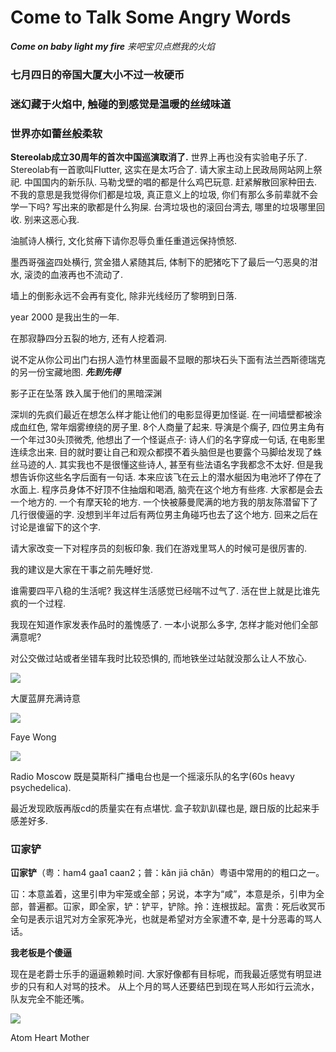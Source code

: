 # Come to Talk Some Angry Words

***Come on baby light my fire***
*来吧宝贝点燃我的火焰*

### 七月四日的帝国大厦大小不过一枚硬币

### 迷幻藏于火焰中, 触碰的到感觉是温暖的丝绒味道

### 世界亦如蕾丝般柔软

**Stereolab成立30周年的首次中国巡演取消了.**
世界上再也没有实验电子乐了. Stereolab有一首歌叫Flutter, 这实在是太巧合了. 请大家主动上民政局网站网上祭祀.
中国国内的新乐队. 马勒戈壁的唱的都是什么鸡巴玩意. 赶紧解散回家种田去. 不我的意思是我觉得你们都是垃圾, 真正意义上的垃圾, 你们有那么多前辈就不会学一下吗? 写出来的歌都是什么狗屎. 台湾垃圾也的滚回台湾去, 哪里的垃圾哪里回收. 别来这恶心我.

油腻诗人横行, 文化贫瘠下请你忍辱负重任重道远保持愤怒.

墨西哥强盗四处横行, 赏金猎人紧随其后, 体制下的肥猪吃下了最后一勺恶臭的泔水, 滚烫的血液再也不流动了.

墙上的倒影永远不会再有变化, 除非光线经历了黎明到日落.

year 2000 是我出生的一年.

在那寂静四分五裂的地方, 还有人挖着洞.

说不定从你公司出门右拐人造竹林里面最不显眼的那块石头下面有法兰西斯德瑞克的另一份宝藏地图. ***先到先得***

影子正在坠落 跌入属于他们的黑暗深渊

深圳的先疯们最近在想怎么样才能让他们的电影显得更加怪诞.
在一间墙壁都被涂成血红色, 常年烟雾缭绕的房子里. 8个人商量了起来. 导演是个瘸子, 四位男主角有一个年过30头顶微秃, 他想出了一个怪诞点子: 诗人们的名字穿成一句话, 在电影里连续念出来. 目的就时要让自己和观众都摸不着头脑但是也要露个马脚给发现了蛛丝马迹的人.
其实我也不是很懂这些诗人, 甚至有些法语名字我都念不太好. 但是我想告诉你这些名字后面有一句话.
本来应该飞在云上的潜水艇因为电池坏了停在了水面上.
程序员身体不好顶不住抽烟和喝酒, 脑壳在这个地方有些疼.
大家都是会去一个地方的. 一个有摩天轮的地方. 一个快被藤曼爬满的地方我的朋友陈潜留下了几行很傻逼的字. 没想到半年过后有两位男主角碰巧也去了这个地方. 回来之后在讨论是谁留下的这个字.

请大家改变一下对程序员的刻板印象. 我们在游戏里骂人的时候可是很厉害的.

我的建议是大家在干事之前先睡好觉.

谁需要四平八稳的生活呢? 我这样生活感觉已经喘不过气了. 活在世上就是比谁先疯的一个过程.

我现在知道作家发表作品时的羞愧感了. 一本小说那么多字, 怎样才能对他们全部满意呢?

对公交做过站或者坐错车我时比较恐惧的, 而地铁坐过站就没那么让人不放心.

![](https://user-images.githubusercontent.com/18257790/81046330-bba70c80-8eea-11ea-9505-672f328d7b50.jpg)

大厦蓝屏充满诗意

![](https://user-images.githubusercontent.com/18257790/81046552-3cfe9f00-8eeb-11ea-87f3-9e7b6cb1e228.jpg)

Faye Wong

![](https://user-images.githubusercontent.com/18257790/81046355-cc578280-8eea-11ea-9fa5-5fd6857986a6.jpg)

Radio Moscow 既是莫斯科广播电台也是一个摇滚乐队的名字(60s heavy psychedelica).

最近发现欧版再版cd的质量实在有点堪忧. 盒子软趴趴碟也是, 跟日版的比起来手感差好多.

### **冚家铲**

**冚家铲**（粤：ham4 gaa1 caan2；普：kǎn jiā chǎn）粤语中常用的的粗口之一。

冚：本意盖着，这里引申为牢笼或全部；另说，本字为“咸”，本意是杀，引申为全部，普遍都。冚家，即全家，铲：铲平，铲除。拎：连根拔起。富贵：死后收冥币全句是表示诅咒对方全家死净光，也就是希望对方全家遭不幸, 是十分恶毒的骂人话。

**我老板是个傻逼**

现在是老爵士乐手的逼逼赖赖时间. 大家好像都有目标呢，而我最近感觉有明显进步的只有和人对骂的技术。 从上个月的骂人还要结巴到现在骂人形如行云流水，队友完全不能还嘴。

![](https://townsquare.media/site/295/files/2015/10/Pink-Floyd-Atom-Heart-Mother.jpg?w=1200&h=0&zc=1&s=0&a=t&q=89)

Atom Heart Mother